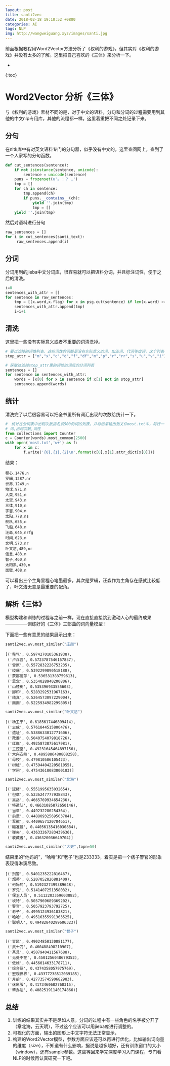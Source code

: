 ```yaml
---
layout: post
title: santi2vec
date: 2018-02-18 19:10:52 +0800
categories: AI
tags: NLP 
img: http://wangweiguang.xyz/images/santi.jpg
---
```




前面根据教程用Word2Vector方法分析了《权利的游戏》，但其实对《权利的游戏》并没有太多的了解。这里把自己喜欢的《三体》来分析一下。



* 
{:toc}
# Word2Vector 分析《三体》
与《权利的游戏》素材不同的是，对于中文的语料，分句和分词的过程需要用到其他的中文nlp专用库，其他的流程都一样。这里着重把不同之处记录下来。

## 分句
在nltk库中有对英文语料专门的分句器，似乎没有中文的，这里查阅网上，查到了一个人家写的分句函数。

```python
def cut_sentences(sentence):  
    if not isinstance(sentence, unicode):  
        sentence = unicode(sentence)  
    puns = frozenset(u'。！？ …')  
    tmp = []  
    for ch in sentence:  
        tmp.append(ch)  
        if puns.__contains__(ch):  
            yield ''.join(tmp)  
            tmp = []  
    yield ''.join(tmp)  
```
然后对语料进行分句

```python
raw_sentences = []
for i in cut_sentences(santi_text):  
     raw_sentences.append(i)
```

## 分词
分词用到的jieba中文分词库，很容易就可以把语料分词，并且标注词性，便于之后的清洗。

```python
i=0
sentences_with_attr = []
for sentence in raw_sentences:
    tmp = [(x.word,x.flag) for x in psg.cut(sentence) if len(x.word) >= 2]
    sentences_with_attr.append(tmp)
    i=i+1
```

## 清洗
这里把一些没有实际意义或者不重要的词清洗掉。

```python
# 要过滤掉的词性列表，这些词性的词都是没有实际意义的词，如连词、代词等虚词，这个列表初始化为空列表，后面根据分析结果手工往里面一个个添加
stop_attr = ["m","x","c","d","f","df","m","p","r","rr","s","u","v","i"]

# 获取过滤掉stop_attr里的词性的词后的分词列表
sentences = []
for sentence in sentences_with_attr:
    words = [x[0] for x in sentence if x[1] not in stop_attr]
    sentences.append(words)
```

## 统计
清洗完了以后很容易可以把全书里所有词汇出现的次数给统计一下。

```python
#　统计在分词表中出现次数排名前500的词的列表，并将结果输出到文件most.txt中，每行一个词，格式为：
# 词,出现次数,词性
from collections import Counter
c = Counter(words).most_common(2500)
with open('most.txt','w+') as f:
    for x in c:
        f.write('{0},{1},{2}\n'.format(x[0],x[1],attr_dict[x[0]]))
```
结果：

```
程心,1476,n
罗辑,1287,nr 
世界,1249,n
地球,971,n
人类,951,n
太空,943,n
三体,910,n
宇宙,904,n
太阳,778,ns
舰队,655,n
飞船,648,n
汪淼,645,nrfg
时间,623,n
文明,573,nr
叶文洁,489,nr
信息,483,n
智子,460,n
太阳系,430,n
面壁,408,n
```
可以看出三个主角里程心笔墨最多，其次是罗辑，汪淼作为主角存在感就比较低了，叶文洁无意是最重要的配角。

## 解析《三体》
模型构建和训练的过程与之前一样，现在直接直接跳到激动人心的最终成果—————训练好的《三体》三部曲的词向量模型！

下面把一些有意思的结果展示出来：

```python
santi2vec.wv.most_similar("庄颜")
```
```
[('稚气', 0.5974270105361938),
 ('卢浮宫', 0.5723787546157837),
 ('雪原', 0.5572832226753235),
 ('绞痛', 0.5392299890518188),
 ('蒙娜丽莎', 0.536531388759613),
 ('思念', 0.5354028940200806),
 ('山楂树', 0.535396933555603),
 ('脚印', 0.5283292531967163),
 ('纯真', 0.5264573097229004),
 ('画画', 0.5225934982299805)]
```

```python
santi2vec.wv.most_similar("叶文洁")
```

```
[('杨卫宁', 0.6185617446899414),
 ('志成', 0.5761844515800476),
 ('遗址', 0.5388633012771606),
 ('政委', 0.5040754079818726),
 ('红岸', 0.4925873875617981),
 ('主控室', 0.49231645464897156),
 ('大兴安岭', 0.4895886480808258),
 ('母校', 0.479810506105423),
 ('树桩', 0.47594404220581055),
 ('学问', 0.47543618083000183)]
```

```python
santi2vec.wv.most_similar("北海")
```

```
[('延绪', 0.5551995635032654),
 ('但章', 0.5236247777938843),
 ('吴岳', 0.4665769934654236),
 ('特遣队', 0.46631085872650146),
 ('当章', 0.449232280254364),
 ('前辈', 0.44880932569503784),
 ('军徽', 0.4409657120704651),
 ('瞄准镜', 0.44056135416030884),
 ('弹夹', 0.43633267283439636),
 ('收藏者', 0.436320036649704)]
```

```python
santi2vec.wv.most_similar("大史",topn=50)
```
结果里的“他妈的”，“哈哈”和“老子”也是233333，着实是把一个痞子警官的形象表现得淋漓尽致。
```
[('刑警', 0.5401235222816467),
 ('烟蒂', 0.5207052826881409),
 ('他妈的', 0.5192327499389648),
 ('罗兄', 0.5141407251358032),
 ('保卫人员', 0.5112203359603882),
 ('坎特', 0.5057969689369202),
 ('警官', 0.5057923793792725),
 ('老子', 0.4995124936103821),
 ('哈哈', 0.49516355991363525),
 ('聪明人', 0.49482840299606323)]
```

```python
santi2vec.wv.most_similar("智子")
```

```
[('盲区', 0.49024850130081177),
 ('武士刀', 0.460488498210907),
 ('茶具', 0.4507940411567688),
 ('无处不在', 0.4501256048679352),
 ('低维', 0.4456014633178711),
 ('综合征', 0.4374358057975769),
 ('宏观世界', 0.43377238512039185),
 ('月前', 0.42773574590682983),
 ('迷彩服', 0.4173460602760315),
 ('笨办法', 0.40825191140174866)]
```
## 总结
1. 训练的结果其实并不是尽如人意。分词的过程中有一些角色的名字被分开了（章北海，云天明），不过这个应该可以用jieba库进行调整的。
2. 可视化的方面，输出的图形上中文字符无法正常显示，
3. 构建的Word2Vector模型，参数方面应该还可以再进行优化，比如输出词向量的维度（size），不知道有什么影响，据说是越多越好，还有训练窗口的大小（window），还有sample参数。这些等回来学完深度学习入门课程，专门看NLP的时候再认真研究一下吧。

